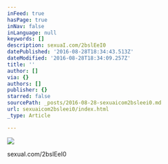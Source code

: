 ```yaml
---
inFeed: true
hasPage: true
inNav: false
inLanguage: null
keywords: []
description: sexuaI.com/2bslEeI0
datePublished: '2016-08-28T18:34:43.513Z'
dateModified: '2016-08-28T18:34:09.257Z'
title: ''
author: []
via: {}
authors: []
publisher: {}
starred: false
sourcePath: _posts/2016-08-28-sexuaicom2bsleei0.md
url: sexuaicom2bsleei0/index.html
_type: Article

---
```

![](https://the-grid-user-content.s3-us-west-2.amazonaws.com/1cb99860-d50b-4fa5-b04f-448ad17fca5b.jpg)

sexuaI.com/2bslEeI0